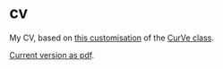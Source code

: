 # cv

My CV, based on [this customisation](https://www.overleaf.com/latex/templates/a-customised-curve-cv/mvmbhkwsnmwv) of the [CurVe class](https://ctan.org/pkg/curve). 

[Current version as pdf](https://nikkehmiller.files.wordpress.com/2020/05/njm_cv.pdf).
